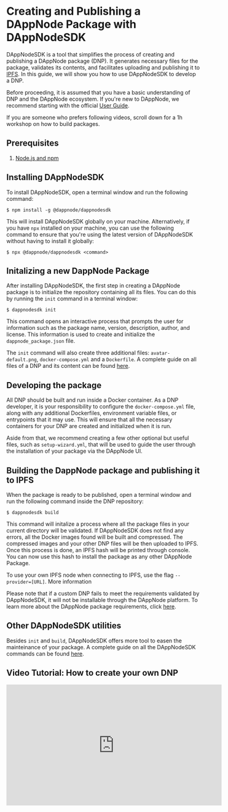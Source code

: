 # Creating and Publishing a DAppNode Package with DAppNodeSDK

DAppNodeSDK is a tool that simplifies the process of creating and publishing a DAppNode package (DNP). It generates necessary files for the package, validates its contents, and facilitates uploading and publishing it to [IPFS](https://ipfs.tech/). In this guide, we will show you how to use DAppNodeSDK to develop a DNP.

Before proceeding, it is assumed that you have a basic understanding of DNP and the DAppNode ecosystem. If you're new to DAppNode, we recommend starting with the official [User Guide](https://docs.dappnode.io/).

If you are someone who prefers following videos, scroll down for a 1h workshop on how to build packages.

## Prerequisites
1. [Node.js and npm](https://docs.npmjs.com/downloading-and-installing-node-js-and-npm)

## Installing DAppNodeSDK
To install DAppNodeSDK, open a terminal window and run the following command:

```console
$ npm install -g @dappnode/dappnodesdk
```
This will install DAppNodeSDK globally on your machine. Alternatively, if you have `npx` installed on your machine, you can use the following command to ensure that you're using the latest version of DAppNodeSDK without having to install it globally:

```console
$ npx @dappnode/dappnodesdk <command>
```

## Initalizing a new DappNode Package
After installing DAppNodeSDK, the first step in creating a DAppNode package is to initialize the repository containing all its files. You can do this by running the `init` command in a terminal window:
```console
$ dappnodesdk init
```
This command opens an interactive process that prompts the user for information such as the package name, version, description, author, and license. This information is used to create and initialize the `dappnode_package.json` file.

The `init` command will also create three additional files: `avatar-default.png`, `docker-compose.yml` and a `Dockerfile`. A complete guide on all files of a DNP and its content can be found [here](https://docs.dappnode.io/developers/package-dev/dappnode-package-files-guide).


## Developing the package

All DNP should be built and run inside a Docker container. As a DNP developer, it is your responsibility to configure the `docker-compose.yml` file, along with any additional Dockerfiles, environment variable files, or entrypoints that it may use. This will ensure that all the necessary containers for your DNP are created and initialized when it is run.

Aside from that, we recommend creating a few other optional but useful files, such as `setup-wizard.yml`, that will be used to guide the user through the installation of your package via the DAppNode UI. 

## Building the DappNode package and publishing it to IPFS
When the package is ready to be published, open a terminal window and run the following command inside the DNP repository:
```console
$ dappnodesdk build
```
This command will initalize a process where all the package files in your current directory will be validated. If DAppNodeSDK does not find any errors, all the Docker images found will be built and compressed. The compressed images and your other DNP files will be then uploaded to IPFS. Once this process is done, an IPFS hash will be printed through console. You can now use this hash to install the package as any other DAppNode Package.

To use your own IPFS node when connecting to IPFS, use the flag ``--provider=[URL]``. More information 

Please note that if a custom DNP fails to meet the requirements validated by DAppNodeSDK, it will not be installable through the DAppNode platform. To learn more about the DAppNode package requirements, click [here](https://docs.dappnode.io/developers/package-dev/dappnode-package-files-guide).

## Other DAppNodeSDK utilities
Besides `init` and `build`, DAppNodeSDK offers more tool to easen the mainteinance of your package. A complete guide on all the DAppNodeSDK commands can be found [here](https://docs.dappnode.io/developers/dappnode-sdk/dappnodesdk-commands).


## Video Tutorial: How to create your own DNP

<iframe width="560" height="315" src="https://www.youtube.com/embed/KjsonhjX2eM" frameborder="0" allow="accelerometer; autoplay; clipboard-write; encrypted-media; gyroscope; picture-in-picture" allowfullscreen></iframe>